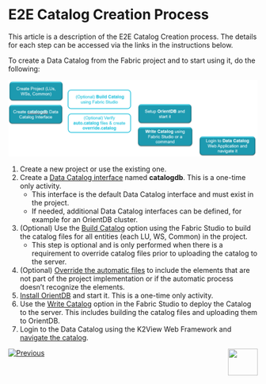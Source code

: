 # E2E Catalog Creation Process

This article is a description of the E2E Catalog Creation process. The details for each step can be accessed via the links in the instructions below.

To create a Data Catalog from the Fabric project and to start using it, do the following:

![image](images/33_02_e2e.PNG)

1. Create a new project or use the existing one.
2. Create a [Data Catalog interface](04_data_catalog_interface.md) named **catalogdb**. This is a one-time only activity. 
   * This interface is the default Data Catalog interface and must exist in the project. 
   * If needed, additional Data Catalog interfaces can be defined, for example for an OrientDB cluster.
3. (Optional) Use the [Build Catalog](03_build_and_write_catalog.md) option using the Fabric Studio to build the catalog files for all entities (each LU, WS, Common) in the project. 
   * This step is optional and is only performed when there is a requirement to override catalog files prior to uploading the catalog to the server.
4. (Optional) [Override the automatic files](06_override_data_catalog.md) to include the elements that are not part of the project implementation or if the automatic process doesn’t recognize the elements.
5. [Install OrientDB](07_OrientDB_setup) and start it. This is a one-time only activity. 
6. Use the [Write Catalog](03_build_and_write_catalog.md) option in the Fabric Studio to deploy the Catalog to the server. This includes building the catalog files and uploading them to OrientDB. 
7. Login to the Data Catalog using the K2View Web Framework and [navigate the catalog](05_data_catalog_navigation.md).



[![Previous](/articles/images/Previous.png)](01_data_catalog_overview.md)[<img align="right" width="60" height="54" src="/articles/images/Next.png">](03_build_and_write_catalog.md) 

